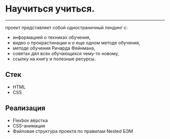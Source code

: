 # Научиться учиться. 
---

проект представляет собой одностраничный лендинг с:

+ информацией о техниках обучения,
+ видео о прокрастинации и о еще одном методе обучения,
+ методе обучения Ричарда Фейнмана,
+ советах дял всех обучающихся чему-то новому,
+ ссылку на книгу и полезные ресурсы.

## Стек
* HTML
* CSS

## Реализация
* Flexbox вёрстка
* CSS-анимация
* Файловая структура проекта по правилам Nested БЭМ
